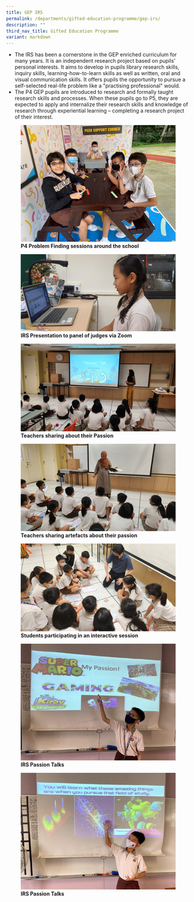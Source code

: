 ```yaml
---
title: GEP IRS
permalink: /departments/gifted-education-programme/gep-irs/
description: ""
third_nav_title: Gifted Education Programme
variant: markdown
---
```

*   The IRS has been a cornerstone in the GEP enriched curriculum for many years. It is an independent research project based on pupils' personal interests. It aims to develop in pupils library research skills, inquiry skills, learning-how-to-learn skills as well as written, oral and visual communication skills. It offers pupils the opportunity to pursue a self-selected real-life problem like a "practising professional" would.
*   The P4 GEP pupils are introduced to research and formally taught research skills and processes. When these pupils go to P5, they are expected to apply and internalize their research skills and knowledge of research through experiential learning – completing a research project of their interest.


<figure>
<img src="/images/p4problem%20finding%20sessions%20aroundschool.JPG">
<figcaption> <strong>P4 Problem Finding sessions around the school </strong> </figcaption>
</figure>

<figure>
<img src="/images/irs%20presentation%20to%20panel%20of%20judges%20via%20zoom.jpg">
<figcaption> <strong>IRS Presentation to panel of judges via Zoom</strong> </figcaption>
</figure>

<figure>
<img src="/images/teachers%20sharing%20about%20their%20passion.jpeg">
<figcaption> <strong>Teachers sharing about their Passion</strong> </figcaption>
</figure>

<figure>
<img src="/images/teachers%20sharing%20artefacts%20about%20their%20passion.jpeg">
<figcaption> <strong>Teachers sharing artefacts about their passion</strong> </figcaption>
</figure>

<figure>
<img src="/images/students%20participating%20in%20an%20interactive%20session.jpeg">
<figcaption> <strong>Students participating in an interactive session</strong> </figcaption>
</figure>

<figure>
<img src="/images/IRS%20Pic%203.jpg">
<figcaption> <strong>IRS Passion Talks</strong> </figcaption>
</figure>

<figure>
<img src="/images/IRS%20Pic%204.jpg">
<figcaption> <strong>IRS Passion Talks</strong> </figcaption>
</figure>